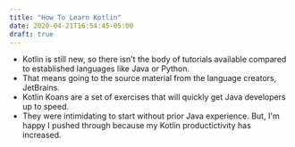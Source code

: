 ```yaml
---
title: "How To Learn Kotlin"
date: 2020-04-21T16:54:45-05:00
draft: true
---
```


- Kotlin is still new, so there isn't the body of tutorials available compared to established languages like Java or Python. 
- That means going to the source material from the language creators, JetBrains.
- Kotlin Koans are a set of exercises that will quickly get Java developers up to speed.
- They were intimidating to start without prior Java experience. But, I'm happy I pushed through because my Kotlin productictivity has increased. 

